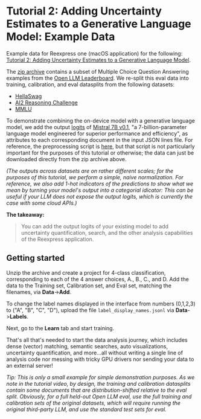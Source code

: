 # Tutorial 2: Adding Uncertainty Estimates to a Generative Language Model: Example Data

Example data for Reexpress one (macOS application) for the following: [Tutorial 2: Adding Uncertainty Estimates to a Generative Language Model](https://youtu.be/5HzD3NwKc-U).

The [zip archive](https://github.com/ReexpressAI/Example_Data/data/simple_qa.zip) contains a subset of Multiple Choice Question Answering examples from the [Open LLM Leaderboard](https://huggingface.co/spaces/HuggingFaceH4/open_llm_leaderboard). We re-split this eval data into training, calibration, and eval datasplits from the following datasets:

- [HellaSwag](https://arxiv.org/abs/1905.07830)
- [AI2 Reasoning Challenge](https://arxiv.org/pdf/1803.05457.pdf)
- [MMLU](https://arxiv.org/abs/2009.03300)


To demonstrate combining the on-device model with a generative language model, we add the output [logits](https://huggingface.co/datasets/open-llm-leaderboard/details_mistralai__Mistral-7B-v0.1) of [Mistral 7B v0.1](https://arxiv.org/abs/2310.06825), "a 7-billion-parameter language model engineered for superior performance and efficiency", as attributes to each corresponding document in the input JSON lines file. For reference, the preprocessing script is [here](preprocess/qa_data_llm_benchmark.py), but that script is not particularly important for the purposes of this tutorial or otherwise; the data can just be downloaded directly from the zip archive above.

*(The outputs across datasets are on rather different scales; for the purposes of this tutorial, we perform a simple, naive normalization. For reference, we also add 1-hot indicators of the predictions to show what we mean by turning your model's output into a categorial idicator: This can be useful if your LLM does not expose the output logits, which is currently the case with some cloud APIs.)*


**The takeaway:**

> You can add the output logits of your existing model to add uncertainty quantification, search, and the other analysis capabilities of the Reexpress application.

## Getting started

Unzip the archive and create a project for 4-class classification, corresponding to each of the 4 answer choices, A., B., C., and D. Add the data to the Training set, Calibration set, and Eval set, matching the filenames, via **Data**->**Add**.

To change the label names displayed in the interface from numbers (0,1,2,3) to ("A", "B", "C", "D"), upload the file `label_display_names.jsonl` via **Data**->**Labels**.

Next, go to the **Learn** tab and start training.

That's all that's needed to start the data analysis journey, which includes dense (vector) matching, semantic searches, auto visualizations, uncertainty quantification, and more...all without writing a single line of analysis code nor messing with tricky GPU drivers nor sending your data to an external server!


*Tip: This is only a small example for simple demonstration purposes. As we note in the tutorial video, by design, the training and calibration datasplits contain some documents that are distribution-shifted relative to the eval split. Obviously, for a full held-out Open LLM eval, use the full training and calibration sets of the original datasets, which will require running the original third-party LLM, and use the standard test sets for eval.*
